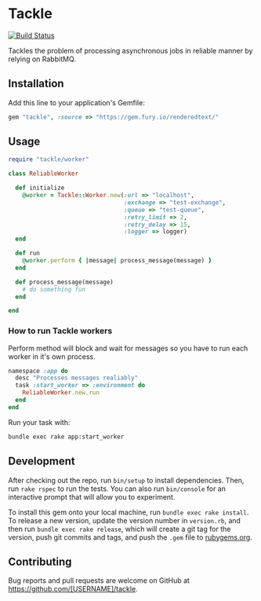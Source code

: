 # Tackle

[![Build Status](https://semaphoreci.com/api/v1/projects/b39e2ae2-2516-4fd7-9e2c-f5be1a043ff5/732979/badge.svg)](https://semaphoreci.com/renderedtext/tackle)

Tackles the problem of processing asynchronous jobs in reliable manner by relying on RabbitMQ.

## Installation

Add this line to your application's Gemfile:

```ruby
gem "tackle", :source => "https://gem.fury.io/renderedtext/"
```

## Usage

```ruby
require "tackle/worker"

class ReliableWorker

  def initialize
    @worker = Tackle::Worker.new(:url => "localhost",
                                 :exchange => "test-exchange",
                                 :queue => "test-queue",
                                 :retry_limit => 2,
                                 :retry_delay => 15,
                                 :logger => logger)
  end

  def run
    @worker.perform { |message| process_message(message) }
  end

  def process_message(message)
    # do something fun
  end

end
```

### How to run Tackle workers

Perform method will block and wait for messages so you have to run each worker in it's own process.

```ruby
namespace :app do
  desc "Processes messages realiably"
  task :start_worker => :environment do
    ReliableWorker.new.run
  end
end
```

Run your task with:

```bash
bundle exec rake app:start_worker
```

## Development


After checking out the repo, run `bin/setup` to install dependencies. Then, run `rake rspec` to run the tests. You can also run `bin/console` for an interactive prompt that will allow you to experiment.

To install this gem onto your local machine, run `bundle exec rake install`. To release a new version, update the version number in `version.rb`, and then run `bundle exec rake release`, which will create a git tag for the version, push git commits and tags, and push the `.gem` file to [rubygems.org](https://rubygems.org).

## Contributing

Bug reports and pull requests are welcome on GitHub at https://github.com/[USERNAME]/tackle.


